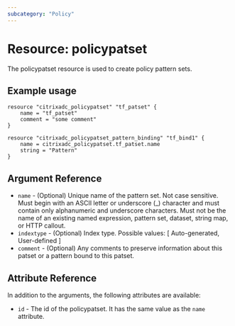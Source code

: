 ```yaml
---
subcategory: "Policy"
---
```


# Resource: policypatset

The policypatset resource is used to create policy pattern sets.


## Example usage

```hcl
resource "citrixadc_policypatset" "tf_patset" {
    name = "tf_patset"
    comment = "some comment"
}

resource "citrixadc_policypatset_pattern_binding" "tf_bind1" {
    name = citrixadc_policypatset.tf_patset.name
    string = "Pattern"
}
```


## Argument Reference

* `name` - (Optional) Unique name of the pattern set. Not case sensitive. Must begin with an ASCII letter or underscore (\_) character and must contain only alphanumeric and underscore characters. Must not be the name of an existing named expression, pattern set, dataset, string map, or HTTP callout.
* `indextype` - (Optional) Index type. Possible values: [ Auto-generated, User-defined ]
* `comment` - (Optional) Any comments to preserve information about this patset or a pattern bound to this patset.


## Attribute Reference

In addition to the arguments, the following attributes are available:

* `id` - The id of the policypatset. It has the same value as the `name` attribute.
